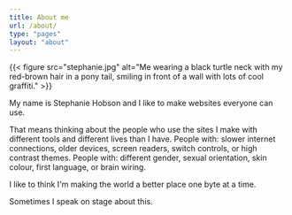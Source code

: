 ```yaml
---
title: About me
url: /about/
type: "pages"
layout: "about"
---
```


{{< figure src="stephanie.jpg" alt="Me wearing a black turtle neck with my red-brown hair in a pony tail, smiling in front of a wall with lots of cool graffiti." >}}

My name is Stephanie Hobson and I like to make websites everyone can use.

That means thinking about the people who use the sites I make with different tools and different lives than I have. People with: slower internet connections, older devices, screen readers, switch controls, or high contrast themes. People with: different gender, sexual orientation, skin colour, first language, or brain wiring.

I like to think I'm making the world a better place one byte at a time.

Sometimes I speak on stage about this.
